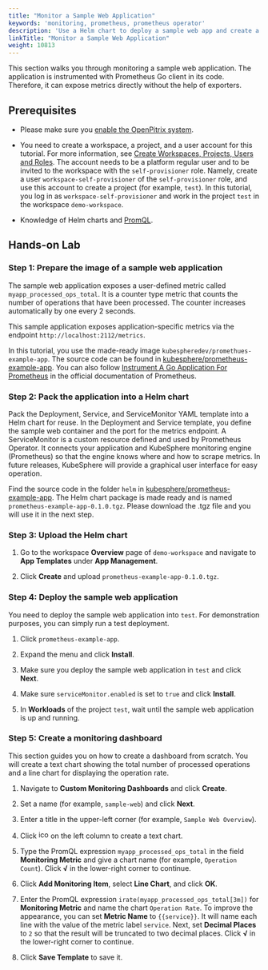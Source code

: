 ```yaml
---
title: "Monitor a Sample Web Application"
keywords: 'monitoring, prometheus, prometheus operator'
description: 'Use a Helm chart to deploy a sample web app and create a dashboard to monitor the app.'
linkTitle: "Monitor a Sample Web Application"
weight: 10813
---
```


This section walks you through monitoring a sample web application. The application is instrumented with Prometheus Go client in its code. Therefore, it can expose metrics directly without the help of exporters.

## Prerequisites

- Please make sure you [enable the OpenPitrix system](../../../../pluggable-components/app-store/).
- You need to create a workspace, a project, and a user account for this tutorial. For more information, see [Create Workspaces, Projects, Users and Roles](../../../../quick-start/create-workspace-and-project/). The account needs to be a platform regular user and to be invited to the workspace with the `self-provisioner` role. Namely, create a user `workspace-self-provisioner` of the `self-provisioner` role, and use this account to create a project (for example, `test`). In this tutorial, you log in as `workspace-self-provisioner` and work in the project `test` in the workspace `demo-workspace`.

- Knowledge of Helm charts and [PromQL](https://prometheus.io/docs/prometheus/latest/querying/examples/).

## Hands-on Lab

### Step 1: Prepare the image of a sample web application

The sample web application exposes a user-defined metric called `myapp_processed_ops_total`. It is a counter type metric that counts the number of operations that have been processed. The counter increases automatically by one every 2 seconds.

This sample application exposes application-specific metrics via the endpoint `http://localhost:2112/metrics`.

In this tutorial, you use the made-ready image `kubespheredev/promethues-example-app`. The source code can be found in [kubesphere/prometheus-example-app](https://github.com/kubesphere/prometheus-example-app). You can also follow [Instrument A Go Application For Prometheus](https://prometheus.io/docs/guides/go-application/) in the official documentation of Prometheus.

### Step 2: Pack the application into a Helm chart

Pack the Deployment, Service, and ServiceMonitor YAML template into a Helm chart for reuse. In the Deployment and Service template, you define the sample web container and the port for the metrics endpoint. A ServiceMonitor is a custom resource defined and used by Prometheus Operator. It connects your application and KubeSphere monitoring engine (Prometheus) so that the engine knows where and how to scrape metrics. In future releases, KubeSphere will provide a graphical user interface for easy operation.

Find the source code in the folder `helm` in [kubesphere/prometheus-example-app](https://github.com/kubesphere/prometheus-example-app). The Helm chart package is made ready and is named `prometheus-example-app-0.1.0.tgz`. Please download the .tgz file and you will use it in the next step.

### Step 3: Upload the Helm chart

1. Go to the workspace **Overview** page of `demo-workspace` and navigate to **App Templates** under **App Management**.

2. Click **Create** and upload `prometheus-example-app-0.1.0.tgz`.

### Step 4: Deploy the sample web application

You need to deploy the sample web application into `test`. For demonstration purposes, you can simply run a test deployment.

1. Click `prometheus-example-app`.

2. Expand the menu and click **Install**.

3. Make sure you deploy the sample web application in `test` and click **Next**.

4. Make sure `serviceMonitor.enabled` is set to `true` and click **Install**.

5. In **Workloads** of the project `test`, wait until the sample web application is up and running.

### Step 5: Create a monitoring dashboard

This section guides you on how to create a dashboard from scratch. You will create a text chart showing the total number of processed operations and a line chart for displaying the operation rate.

1. Navigate to **Custom Monitoring Dashboards** and click **Create**.

2. Set a name (for example, `sample-web`) and click **Next**.

3. Enter a title in the upper-left corner (for example, `Sample Web Overview`).

4. Click <img src="/images/docs/project-user-guide/custom-application-monitoring/examples/monitor-sample-app/plus-icon.png" alt="icon" height="16px" width="20px" /> on the left column to create a text chart.

5. Type the PromQL expression `myapp_processed_ops_total` in the field **Monitoring Metric** and give a chart name (for example, `Operation Count`). Click **√** in the lower-right corner to continue.

6. Click **Add Monitoring Item**, select **Line Chart**, and click **OK**.

7. Enter the PromQL expression `irate(myapp_processed_ops_total[3m])` for **Monitoring Metric** and name the chart `Operation Rate`. To improve the appearance, you can set **Metric Name** to `{{service}}`. It will name each line with the value of the metric label `service`. Next, set **Decimal Places** to `2` so that the result will be truncated to two decimal places. Click **√** in the lower-right corner to continue.

8. Click **Save Template** to save it.
